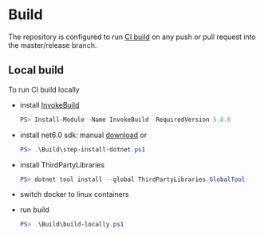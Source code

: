 # Build

The repository is configured to run [CI build](https://github.com/max-ieremenko/ServiceModel.Grpc/actions) on any push or pull request into the master/release branch.

## Local build

To run CI build locally

- install [InvokeBuild](https://www.powershellgallery.com/packages/InvokeBuild)

    ``` powershell
    PS> Install-Module -Name InvokeBuild -RequiredVersion 5.8.6
    ```

- install net6.0 sdk: manual [download](https://dotnet.microsoft.com/download/dotnet/6.0) or

    ``` powershell
    PS> .\Build\step-install-dotnet.ps1
    ```

- install ThirdPartyLibraries

    ``` powershell
    PS> dotnet tool install --global ThirdPartyLibraries.GlobalTool
    ```

- switch docker to linux containers

- run build

    ``` powershell
    PS> .\Build\build-locally.ps1
    ```
